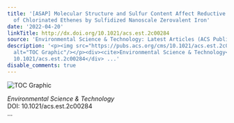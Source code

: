 ```yaml
---
title: '[ASAP] Molecular Structure and Sulfur Content Affect Reductive Dechlorination
  of Chlorinated Ethenes by Sulfidized Nanoscale Zerovalent Iron'
date: '2022-04-20'
linkTitle: http://dx.doi.org/10.1021/acs.est.2c00284
source: 'Environmental Science & Technology: Latest Articles (ACS Publications)'
description: '<p><img src="https://pubs.acs.org/cms/10.1021/acs.est.2c00284/asset/images/medium/es2c00284_0008.gif"
  alt="TOC Graphic"/></p><div><cite>Environmental Science & Technology</cite></div><div>DOI:
  10.1021/acs.est.2c00284</div> ...'
disable_comments: true
---
```

<p><img src="https://pubs.acs.org/cms/10.1021/acs.est.2c00284/asset/images/medium/es2c00284_0008.gif" alt="TOC Graphic"/></p><div><cite>Environmental Science & Technology</cite></div><div>DOI: 10.1021/acs.est.2c00284</div> ...